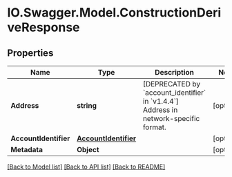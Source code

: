 # IO.Swagger.Model.ConstructionDeriveResponse
## Properties

Name | Type | Description | Notes
------------ | ------------- | ------------- | -------------
**Address** | **string** | [DEPRECATED by &#x60;account_identifier&#x60; in &#x60;v1.4.4&#x60;] Address in network-specific format. | [optional] 
**AccountIdentifier** | [**AccountIdentifier**](AccountIdentifier.md) |  | [optional] 
**Metadata** | **Object** |  | [optional] 

[[Back to Model list]](../README.md#documentation-for-models) [[Back to API list]](../README.md#documentation-for-api-endpoints) [[Back to README]](../README.md)

